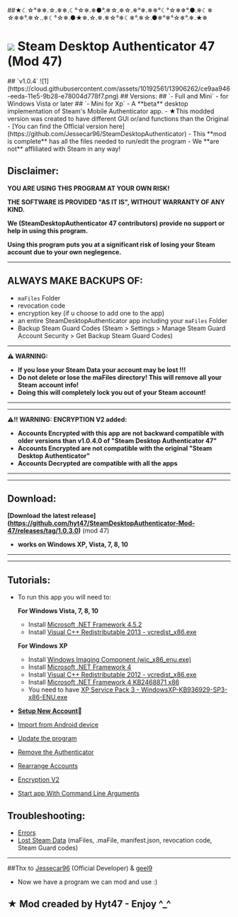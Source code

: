 ##★☾☆°❄❄.☆.❄❄.☾°☆❄.❄●°.❄☆.❄☆.❄°❄.❄❄°☾°☆❄❄°.●.❄☾❄ ☆❄❄°.❄☆..❄☾°☆❄.●★❄.☆.❄.❄☆°❄☾❄°.❄☆.●❄°❄°☆❄°.❄.★❄

<h1>
  <img  src="https://cloud.githubusercontent.com/assets/10192561/11917935/2e64a3da-a724-11e5-9df5-44961fd169ee.png"/>
  Steam Desktop Authenticator 47 (Mod 47)</a>
</h1>
## `v1.0.4`
![1](https://cloud.githubusercontent.com/assets/10192561/13906262/ce9aa946-eeda-11e5-9b28-e78004d778f7.png)
## Versions:
## `- Full and Mini` - for Windows Vista or later
## `- Mini for Xp`
- A **beta** desktop implementation of Steam's Mobile Authenticator app.
- ★This modded version was created to have different GUI or/and  functions than the Original
- [You can find the Official version here](https://github.com/Jessecar96/SteamDesktopAuthenticator)
- This **mod is complete** has all the files needed to run/edit the program
- We **are not** affliliated with Steam in any way!

## Disclaimer:
**YOU ARE USING THIS PROGRAM AT YOUR OWN RISK!**

**THE SOFTWARE IS PROVIDED "AS IT IS", WITHOUT WARRANTY OF ANY KIND.**

**We (SteamDesktopAuthenticator 47 contributors) provide no support or help in using this program.**

**Using this program puts you at a significant risk of losing your Steam account due to your own neglegence.**

--------------------

## ALWAYS MAKE BACKUPS OF:
- `maFiles` Folder
- revocation code
- encryption key (if u choose to add one to the app)
- an entire SteamDesktopAuthenticator app including your `maFiles` Folder
- Backup Steam Guard Codes (Steam > Settings > Manage Steam Guard Account Security > Get Backup Steam Guard Codes)

--------------------

**:warning: WARNING:**
  - **If you lose your Steam Data your account may be lost !!!**
  - **Do not delete or lose the maFiles directory! This will remove all your Steam account info!**
  - **Doing this will completely lock you out of your Steam account!**
  
--------------------
--------------------

**:warning::bangbang: WARNING: ENCRYPTION V2 added:**
  - **Accounts Encrypted with this app are not backward compatible with older versions than v1.0.4.0 of "Steam Desktop Authenticator 47"**
  - **Accounts Encrypted are not compatible with the original "Steam Desktop Authenticator"**
  - **Accounts Decrypted are compatible with all the apps**
  
--------------------
--------------------

## Download:

**[Download the latest release] (https://github.com/hyt47/SteamDesktopAuthenticator-Mod-47/releases/tag/1.0.3.0)** (mod 47)
- **works on Windows XP, Vista, 7, 8, 10**

--------------------
--------------------

## Tutorials:
- To run this app you will need to:
    
    **For Windows Vista, 7, 8, 10**
    - Install [Microsoft .NET Framework 4.5.2](https://www.microsoft.com/en-us/download/details.aspx?id=42643)
    - Install [Visual C++ Redistributable 2013 - vcredist_x86.exe](https://www.microsoft.com/en-us/download/details.aspx?id=40784)

    **For Windows XP**
    - Install [Windows Imaging Component (wic_x86_enu.exe)](https://www.microsoft.com/en-us/download/details.aspx?id=32)
    - Install [Microsoft .NET Framework 4](https://www.microsoft.com/en-us/download/details.aspx?id=17851)
    - Install [Visual C++ Redistributable 2012 - vcredist_x86.exe](https://www.microsoft.com/en-us/download/details.aspx?id=30679)
    - Install [Microsoft .NET Framework 4 KB2468871 x86](https://www.microsoft.com/en-us/download/details.aspx?id=3556)
    - You need to have [XP Service Pack 3 - WindowsXP-KB936929-SP3-x86-ENU.exe](https://www.microsoft.com/en-us/download/details.aspx?id=24)

- **[Setup New Account](https://github.com/hyt47/SteamDesktopAuthenticator-Mod-47/wiki/Setup-New-Account-Tutorial):star2:**
- [Import from Android device](https://github.com/hyt47/SteamDesktopAuthenticator-Mod-47/wiki/Import-from-Android-Tutorial)
- [Update the program](https://github.com/hyt47/SteamDesktopAuthenticator-Mod-47/wiki/Update-the-program-Tutorial)
- [Remove the Authenticator](https://github.com/hyt47/SteamDesktopAuthenticator-Mod-47/wiki/Remove-the-Authenticator-Tutorial)
- [Rearrange Accounts](https://github.com/hyt47/SteamDesktopAuthenticator-Mod-47/wiki/Rearrange-Accounts)
- [Encryption V2](https://github.com/hyt47/SteamDesktopAuthenticator-Mod-47/wiki/Encryption-V2)
- [Start app With Command Line Arguments](https://github.com/hyt47/SteamDesktopAuthenticator-Mod-47/wiki/Start-app-With-Command-Line-Arguments)

## Troubleshooting:
- [Errors](https://github.com/hyt47/SteamDesktopAuthenticator-Mod-47/wiki/Errors)
- [Lost Steam Data](https://github.com/hyt47/SteamDesktopAuthenticator-Mod-47/wiki/Lost-Steam-Data-Tutorial) (maFiles, .maFile, manifest.json, revocation code, Steam Guard codes)

--------------------

##Thx to [Jessecar96](https://github.com/Jessecar96) (Official Developer) & [geel9](https://github.com/geel9)
- Now we have a program we can mod and use :)

## ★ Mod creaded by Hyt47 - Enjoy ^_^
